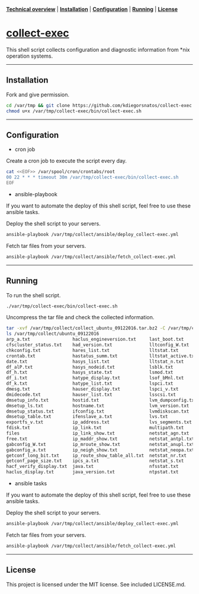 **[Technical overview](#technical-overview)** |
**[Installation](#installation)** |
**[Configuration](#configuration)** |
**[Running](#running)** |
**[License](#license)**

# [collect-exec](https://github.com/kdiegorsantos/collect-exec)

This shell script collects configuration and diagnostic information from *nix operation systems.


----

## Installation

Fork and give permission.

```bash
cd /var/tmp && git clone https://github.com/kdiegorsnatos/collect-exec.git
chmod u+x /var/tmp/collect-exec/bin/collect-exec.sh
```

----

## Configuration

- cron job

Create a cron job to execute the script every day.

```bash
cat <<EOF>> /var/spool/cron/crontabs/root
00 22 * * * timeout 30m /var/tmp/collect-exec/bin/collect-exec.sh
EOF
```

- ansible-playbook

If you want to automate the deploy of this shell script, feel free to use these ansible tasks.

Deploy the shell script to your servers.
```bash
ansible-playbook /var/tmp/collect/ansible/deploy_collect-exec.yml
```

Fetch tar files from your servers.
```bash
ansible-playbook /var/tmp/collect/ansible/fetch_collect-exec.yml
```

----

## Running

To run the shell script.

```bash
./var/tmp/collect-exec/bin/collect-exec.sh
```

Uncompress the tar file and check the collected information.

```bash
tar -xvf /var/tmp/collect/collect_ubuntu_09122016.tar.bz2 -C /var/tmp/collect
ls /var/tmp/collect/ubuntu_09122016
arp_a.txt                haclus_engineversion.txt     last_boot.txt       ps_alxwww.txt               vxddladm_listsupport.txt
cfscluster_status.txt    had_version.txt              lltconfig_W.txt     ps_auxwwwm.txt              vxddladm_namingscheme.txt
chkconfig.txt            hares_list.txt               lltstat.txt         pstree.txt                  vxdg_list.txt
crontab.txt              hastatus_summ.txt            lltstat_active.txt  pvs.txt                     vxdisk_e_list.txt
date.txt                 hasys_list.txt               lltstat_n.txt       pvscan.txt                  vxdisk_list.txt
df_alP.txt               hasys_nodeid.txt             lsblk.txt           redhat-release.txt          vxdisk_o_alldgs_list.txt
df_h.txt                 hasys_state.txt              lsmod.txt           rhncfg-client_channels.txt  vxdisk_s_list.txt
df_i.txt                 hatype_display.txt           lsof_bMnl.txt       route.txt                   vxdmpadm_gettune_all.txt
df_k.txt                 hatype_list.txt              lspci.txt           rpcinfo_p_localhost.txt     vxdmpadm_listapm_all.txt
dmesg.txt                hauser_display.txt           lspci_v.txt         rpm_qa.txt                  vxdmpadm_listctlr_all.txt
dmidecode.txt            hauser_list.txt              lsscsi.txt          rpm_qai.txt                 vxdmpadm_listenclosure_all.txt
dmsetup_info.txt         hostid.txt                   lvm_dumpconfig.txt  runlevel.txt                vxdmpadm_stat_restored.txt
dmsetup_ls.txt           hostname.txt                 lvm_version.txt     showmount.txt               vxdmpdbprint.txt
dmsetup_status.txt       ifconfig.txt                 lvmdiskscan.txt     swapon.txt                  vxfenadm_d.txt
dmsetup_table.txt        ifenslave_a.txt              lvs.txt             ulimit.txt                  vxlicense_p.txt
exportfs_v.txt           ip_address.txt               lvs_segments.txt    uname.txt                   vxlicrep.txt
fdisk.txt                ip_link.txt                  multipath.txt       vgdisplay.txt               vxlicrep_e.txt
files                    ip_link_show.txt             netstat_agn.txt     vgs.txt                     vxlist.txt
free.txt                 ip_maddr_show.txt            netstat_antpl.txt   vgscan.txt                  vxprint_AGts.txt
gabconfig_W.txt          ip_mroute_show.txt           netstat_anupl.txt   vxclustadm_nidmap.txt       vxprint_Athq.txt
gabconfig_a.txt          ip_neigh_show.txt            netstat_neopa.txt   vxclustadm_nodestate.txt    vxprint_ht.txt
getconf_long_bit.txt     ip_route_show_table_all.txt  netstat_nr.txt      vxclustadm_v_nodestate.txt  vxprint_m_rootdg.txt
getconf_page_size.txt    ipcs_a.txt                   netstat_s.txt       vxdctl_c_mode.txt           yum_repolist.txt
hacf_verify_display.txt  java.txt                     nfsstat.txt         vxdctl_mode.txt
haclus_display.txt       java_version.txt             ntpstat.txt         vxddladm_listjbod.txt
```

- ansible tasks

If you want to automate the deploy of this shell script, feel free to use these ansible tasks.

Deploy the shell script to your servers.
```bash
ansible-playbook /var/tmp/collect/ansible/deploy_collect-exec.yml
```

Fetch tar files from your servers.
```bash
ansible-playbook /var/tmp/collect/ansible/fetch_collect-exec.yml
```

----

## License

This project is licensed under the MIT license. See included LICENSE.md.
